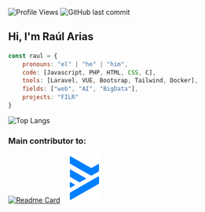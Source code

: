 ![Profile Views](https://komarev.com/ghpvc/?username=TH0RlN&color=brightgreen&label=Views&style=plastic)
![GitHub last commit](https://img.shields.io/github/last-commit/TH0RlN/TH0RlN?style=plastic)
<h2>Hi, I'm Raúl Arias</h2>

```javascript
const raul = {
    pronouns: "el" | "he" | "him",
    code: [Javascript, PHP, HTML, CSS, C],
    tools: [Laravel, VUE, Bootsrap, Tailwind, Docker],
    fields: ["web", "AI", "BigData"],
    projects: "FILR"
}
```
![Top Langs](https://github-readme-stats.vercel.app/api/top-langs/?username=TH0RlN&layout=compact&theme=dark)

<h3>Main contributor to:</h3>

[![Readme Card](https://github-readme-stats.vercel.app/api/pin/?username=Gabriel-Rosmart&repo=Filr&theme=dark)](https://github.com/Gabriel-Rosmart/Filr)<img src="https://github.com/TH0RlN/TH0RlN/blob/master/src/filr-color.png" height="100px" style="margin-left: 15px">